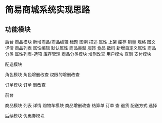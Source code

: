# 简易商城系统实现思路

## 功能模块

后台
商品模块
	新增商品/商品编辑
		标题
		图例
		描述
		属性
		上架
		库存
		销量
		规格
		图文详情
	商品列表
	属性编辑
		默认属性
			商品类型
				服饰
				食品
				数码
		新增自定义属性
			商品分类
			属性列表-选项
库存管理
商品分类模块
	增删改查
用户模块
	查删
支付模块

配送模块	

角色模块
	角色增删改查
	权限的增删改查

订单模块
	订单
	删改查

前台

商品模块
  列表
  详情
购物车模块
   商品增删改查
结算单
订单 查
退货
配送方式 选择



后续模块
  优惠券模块

